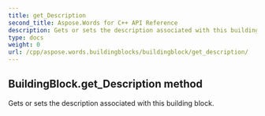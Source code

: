 ```yaml
---
title: get_Description
second_title: Aspose.Words for C++ API Reference
description: Gets or sets the description associated with this building block. 
type: docs
weight: 0
url: /cpp/aspose.words.buildingblocks/buildingblock/get_description/
---
```

## BuildingBlock.get_Description method


Gets or sets the description associated with this building block. 

